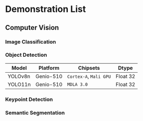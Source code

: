 # Demonstration List

## Computer Vision
### Image Classification
### Object Detection

| Model   |     Platform     |        Chipsets        |    Dtype   |
|---------|------------------|------------------------|------------|
| YOLOv8n |   Genio-510      | `Cortex-A`, `Mali GPU` |  Float 32  | 
| YOLO11n |   Genio-510      | `MDLA 3.0`             |  Float 32  | 

### Keypoint Detection
### Semantic Segmentation
